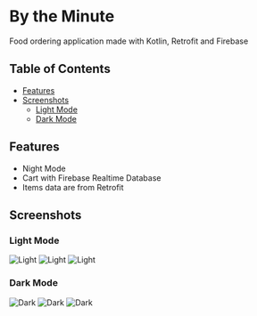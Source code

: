 # By the Minute
Food ordering application made with Kotlin, Retrofit and Firebase

## Table of Contents
- [Features](#features)
- [Screenshots](#screenshots)
  - [Light Mode](#light-mode)
  - [Dark Mode](#dark-mode)


## Features

- Night Mode
- Cart with Firebase Realtime Database
- Items data are from Retrofit

## Screenshots

### Light Mode
![Light](screenshots/screen_light.png) ![Light](screenshots/screen_light_2.png) ![Light](screenshots/screen_light_3.png)

### Dark Mode
![Dark](screenshots/screen_dark.png) ![Dark](screenshots/screen_dark.png) ![Dark](screenshots/screen_dark.png)
